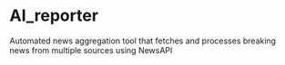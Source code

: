# AI_reporter
Automated news aggregation tool that fetches and processes breaking news from multiple sources using NewsAPI
